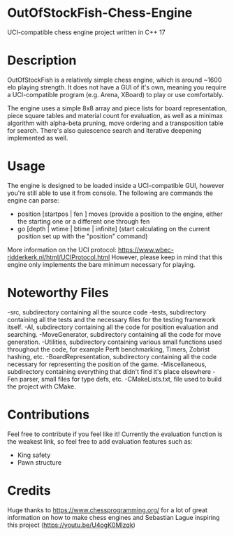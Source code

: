 # OutOfStockFish-Chess-Engine
UCI-compatible chess engine project written in C++ 17

# Description
OutOfStockFish is a relatively simple chess engine, which is around ~1600 elo playing strength. It does not have a GUI of it's own, meaning you require a UCI-compatible
program (e.g. Arena, XBoard) to play or use comfortably.

The engine uses a simple 8x8 array and piece lists for board representation, piece square tables and material count for evaluation, as well as a minimax algorithm
with alpha-beta pruning, move ordering and a transposition table for search. There's also quiescence search and iterative deepening implemented as well.

# Usage
The engine is designed to be loaded inside a UCI-compatible GUI, however you're still able to use it from console.
The following are commands the engine can parse:
- position [startpos | fen <fenstring>] moves <following moves from the given position> (provide a position to the engine, either the starting one or a different one through fen
- go [depth <specified depth> | wtime <ms> | btime <ms> | infinite] (start calculating on the current position set up with the "position" command)

More information on the UCI protocol: https://www.wbec-ridderkerk.nl/html/UCIProtocol.html
However, please keep in mind that this engine only implements the bare minimum necessary for playing.

# Noteworthy Files
-src, subdirectory containing all the source code
-tests, subdirectory containing all the tests and the necessary files for the testing framework itself.
-AI, subdirectory containing all the code for position evaluation and searching.
-MoveGenerator, subdirectory containing all the code for move generation.
-Utilities, subdirectory containing various small functions used throughout the code, for example Perft benchmarking, Timers, Zobrist hashing, etc.
-BoardRepresentation, subdirectory containing all the code necessary for representing the position of the game.
-Miscellaneous, subdirectory containing everything that didn't find it's place elsewhere - Fen parser, small files for type defs, etc.
-CMakeLists.txt, file used to build the project with CMake.


# Contributions
Feel free to contribute if you feel like it!
Currently the evaluation function is the weakest link, so feel free to add evaluation features such as:
- King safety
- Pawn structure

# Credits
Huge thanks to https://www.chessprogramming.org/ for a lot of great information on how to make chess engines and Sebastian Lague inspiring this project (https://youtu.be/U4ogK0MIzqk)
